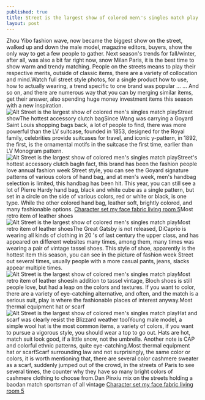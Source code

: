 ```yaml
---
published: true
title: Street is the largest show of colored men\'s singles match play
layout: post
---
```

Zhou Yibo fashion wave, now became the biggest show on the street, walked up and down the male model, magazine editors, buyers, show the only way to get a few people to gather. Next season\'s trends for fall/winter, after all, was also a bit far right now, snow Milan Paris, it is the best time to show warm and trendy matching. People on the streets means to play their respective merits, outside of classic items, there are a variety of collocation and mind.Watch full street style photos, for a single product how to use, how to actually wearing, a trend specific to one brand was popular ... ... And so on, and there are numerous way that you can by merging similar items, get their answer, also spending huge money investment items this season with a new inspiration.![Alt Street is the largest show of colored men\'s singles match play](https://c2.staticflickr.com/2/1560/25321317844_0f2ee66a57.jpg)Street showThe hottest accessory clutch bagSince Wang was carrying a Goyard Saint Louis shopping bags back, a lot of people to find, there was more powerful than the LV suitcase, founded in 1853, designed for the Royal family, celebrities provide suitcases for travel, and iconic y-pattern, in 1892, the first, is the ornamental motifs in the suitcase the first time, earlier than LV Monogram pattern.![Alt Street is the largest show of colored men\'s singles match play](https://c2.staticflickr.com/2/1653/25928105596_b1a03a2faf_z.jpg)Street\'s hottest accessory clutch bagIn fact, this brand has been the fashion people love annual fashion week Street style, you can see the Goyard signature patterns of various colors of hand bag, and at men\'s week, men\'s handbag selection is limited, this handbag has been hit. This year, you can still see a lot of Pierre Hardy hand bag, black and white cube as a single pattern, but set in a circle on the side of various colors, red or white or black, is one type. While the other colored hand bag, leather soft, brightly colored, and many fashionable options. [Character set my face fabric living room 5](http://www.jigcase.com/2016/01/30/character-set-my-face-fabric-living-room-5/)Most retro item of leather shoes![Alt Street is the largest show of colored men\'s singles match play](https://c2.staticflickr.com/2/1486/25954036865_2db82dee9f_z.jpg)Most retro item of leather shoesThe Great Gatsby is not released, DiCaprio is wearing all kinds of clothing in 20 \'s of last century the upper class, and has appeared on different websites many times, among them, many times was wearing a pair of vintage tassel shoes. This style of shoe, apparently is the hottest item this season, you can see in the picture of fashion week Street out several times, usually people with a more casual pants, jeans, slacks appear multiple times.![Alt Street is the largest show of colored men\'s singles match play](https://c2.staticflickr.com/2/1555/25321342204_c9ec041df2.jpg)Most retro item of leather shoesIn addition to tassel vintage, Bloch shoes is still people love, but had a leap on the colors and textures. If you want to color, there are a variety of eye-catching alternative, and often, and the match is a serious suit, play is where the fashionable places of interest anyway.Most thermal equipment hat or scarf![Alt Street is the largest show of colored men\'s singles match play](https://c2.staticflickr.com/2/1647/25928128876_7b7082fd5d.jpg)Hat and scarf was clearly resist the Blizzard weather toolYoung male model, a simple wool hat is the most common items, a variety of colors, if you want to pursue a vigorous style, you should wear a top to go out. Hats are hot, match suit look good, if a little snow, not the umbrella. Another note is CAP and colorful ethnic patterns, quite eye-catching.Most thermal equipment hat or scarfScarf surrounding law and not surprisingly, the same color or colors, it is worth mentioning that, there are several color cashmere sweater as a scarf, suddenly jumped out of the crowd, in the streets of Paris to see several times, the counter why they have so many bright colors of cashmere clothing to choose from.Dan Pinxiu mix on the streets holding a baodan match sportsman of all vintage [Character set my face fabric living room 5](http://www.jigcase.com/2016/01/30/character-set-my-face-fabric-living-room-5/)